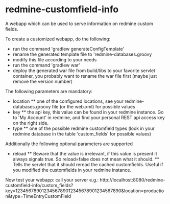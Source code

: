 redmine-customfield-info
========================

A webapp which can be used to serve information on redmine custom fields.

To create a customized webapp, do the following:
* run the command 'gradlew generateConfigTemplate'
* rename the generated template file to 'redmine-databases.groovy
* modify this file according to your needs
* run the command 'gradlew war'
* deploy the generated war file from build/libs to your favorite servlet container, you probably want to rename the war file first (maybe just remove the version number)

The following parameters are mandatory:
* location
** one of the configured locations, see your redmine-databases.groovy file (or the web.xml) for possible values
* key
** the api key, this value can be found in your redmine instance. Go to 'My Account' in redmine, and find your personal REST api access key on the right side.
* type
** one of the possible redmine customfield types (look in your redmine database in the table 'custom_fields' for possible values)

Additionally the following optional parameters are supported
* reload
** Beware that the value is irrelevant, if this value is present it always signals true. So reload=false does not mean what it should.
** Tells the servlet that it should reread the cached customfields. Useful if you modified the customfields in your redmine instance.


Now test your webapp: 
call your server e.g.: http://localhost:8080/redmine-customfield-info/custom_fields?key=1234567890123456789012345678901234567890&location=production&type=TimeEntryCustomField
